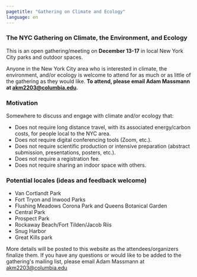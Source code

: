 ```yaml
---
pagetitle: "Gathering on Climate and Ecology"
language: en
---
```


### The NYC Gathering on Climate, the Environment, and Ecology


This is an open gathering/meeting on **December 13-17** in local New
York City parks and outdoor spaces.

Anyone in the New York City area who is interested in climate, the
environment, and/or ecology is welcome to attend for as much or as
little of the gathering as they would like. **To attend, please email
Adam Massmann at akm2203@columbia.edu.**

### Motivation

Somewhere to discuss and engage with climate and/or ecology that:

  * Does not require long distance travel, with its associated
    energy/carbon costs, for people local to the NYC area.
  * Does not require digital conferencing tools (Zoom, etc.).
  * Does not require scientific production or intensive preparation
    (abstract submission, presentations, posters, etc.).
  * Does not require a registration fee.
  * Does not require sharing an indoor space with others.

### Potential locales (ideas and feedback welcome)

  * Van Cortlandt Park
  * Fort Tryon and Inwood Parks
  * Flushing Meadows Corona Park and Queens Botanical Garden
  * Central Park
  * Prospect Park
  * Rockaway Beach/Fort Tilden/Jacob Riis
  * Snug Harbor
  * Great Kills park

More details will be posted to this website as the
attendees/organizers finalize them. If you have any questions or would
like to be added to the gathering's mailing list, please email Adam
Massmann at akm2203@columbia.edu
